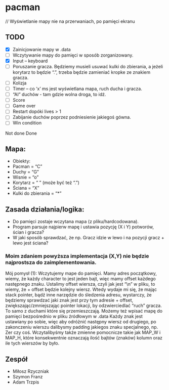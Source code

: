 # pacman

// Wyświetlanie mapy nie na przerwaniach, po pamięci ekranu

## TODO
- [x] Zainicjowanie mapy w .data
- [ ] Wczytywanie mapy do pamięci w sposób zorganizowany.
- [x]	Input – keyboard
- [ ]	Poruszanie gracza. Będziemy musieli usuwać kulki do zbierania, a jeżeli korytarz to będzie  “.”, trzeba będzie zamieniać kropke ze znakiem gracza.
- [ ] Kolizja
- [ ]	Timer – co ‘x’ ms jest wyświetlana mapa, ruch ducha i gracza.
- [ ]	“AI” duchów - tam gdzie wolna droga, to idź.
- [ ] Score
- [ ] Game over
- [ ]	Restart dopóki lives > 1
- [ ] Zabijanie duchów poprzez podniesienie jakiegoś gówna.
- [ ] Win condition

Not done
Done

## Mapa:


- Obiekty:
- Pacman = “C”
- Duchy = “G”
- Wisnie = “o”
- Korytarz = “ ” (może być też “.”)
- Ściana = “X”
- Kulki do zbierania = “*”


## Zasada działania/logika:
- Do pamięci zostaje wczytana mapa (z pliku/hardcodowana).
- Program parsuje najpierw mapę i ustawia pozycję (X i Y) potworów, ścian i gracza?
- W jaki sposób sprawdzać, że np. Gracz idzie w lewo i na pozycji gracz + lewo jest ściana?

### Moim zdaniem powyższa implementacja (X,Y) nie będzie najprostsza do zaimplementowania.
Mój pomysł (1): 
Wczytujemy mape do pamięci. Mamy adres początkowy, wiemy, że każdy character to jest jeden bajt, więc mamy offset każdego następnego znaku. Ustalimy offset wiersza, czyli jak jest “\n” w pliku, to wiemy, że + offset będzie kolejny wiersz.
Wtedy wydaje mi się, że mając stack pointer, bądź inne narzędzie do śledzenia adresu, wystarczy, że będziemy sprawdzać jaki znak jest przy tym adresie + offset, zwiększając/zmniejszając pointer lokacji, by odzwierciedlać “ruch” gracza. To samo z duchami które się przemieszczają.
Możemy też wpisać mapę do pamięci bezpośrednio w pliku źródłowym w .data Każdy znak jest ustawiany po sobie, więc aby odróżnić następny wiersz od drugiego, po zakonczeniu wierszu dalibysmy padding jakiegos znaku specjalnego, np. Zer czy coś. Wczytalibyśmy także zmienne pomocnicze takie jak MAP_W i MAP_H, które konsekwentnie oznaczają ilość bajtów (znaków) kolumn oraz ile tych wierszów by było.

## Zespół
- Miłosz Rzyczniak
- Szymon Franz
- Adam Trzpis
